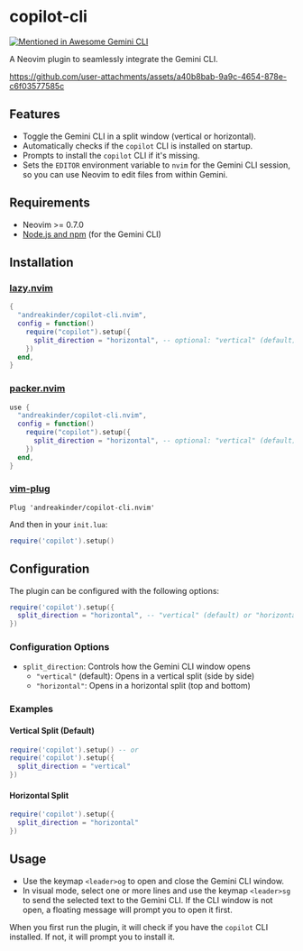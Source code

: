 # copilot-cli

[![Mentioned in Awesome Gemini CLI](https://awesome.re/mentioned-badge.svg)](https://github.com/Piebald-AI/awesome-copilot-cli)

A Neovim plugin to seamlessly integrate the Gemini CLI.

<https://github.com/user-attachments/assets/a40b8bab-9a9c-4654-878e-c6f03577585c>

## Features

- Toggle the Gemini CLI in a split window (vertical or horizontal).
- Automatically checks if the `copilot` CLI is installed on startup.
- Prompts to install the `copilot` CLI if it's missing.
- Sets the `EDITOR` environment variable to `nvim` for the Gemini CLI session, so you can use Neovim to edit files from within Gemini.

## Requirements

- Neovim >= 0.7.0
- [Node.js and npm](https://nodejs.org/) (for the Gemini CLI)

## Installation

### [lazy.nvim](https://github.com/folke/lazy.nvim)

```lua
{
  "andreakinder/copilot-cli.nvim",
  config = function()
    require("copilot").setup({
      split_direction = "horizontal", -- optional: "vertical" (default) or "horizontal"
    })
  end,
}
```

### [packer.nvim](https://github.com/wbthomason/packer.nvim)

```lua
use {
  "andreakinder/copilot-cli.nvim",
  config = function()
    require("copilot").setup({
      split_direction = "horizontal", -- optional: "vertical" (default) or "horizontal"
    })
  end,
}
```

### [vim-plug](https://github.com/junegunn/vim-plug)

```vim
Plug 'andreakinder/copilot-cli.nvim'
```

And then in your `init.lua`:

```lua
require('copilot').setup()
```

## Configuration

The plugin can be configured with the following options:

```lua
require('copilot').setup({
  split_direction = "horizontal", -- "vertical" (default) or "horizontal"
})
```

### Configuration Options

- `split_direction`: Controls how the Gemini CLI window opens
  - `"vertical"` (default): Opens in a vertical split (side by side)
  - `"horizontal"`: Opens in a horizontal split (top and bottom)

### Examples

#### Vertical Split (Default)

```lua
require('copilot').setup() -- or
require('copilot').setup({
  split_direction = "vertical"
})
```

#### Horizontal Split

```lua
require('copilot').setup({
  split_direction = "horizontal"
})
```

## Usage

- Use the keymap `<leader>og` to open and close the Gemini CLI window.
- In visual mode, select one or more lines and use the keymap `<leader>sg` to send the selected text to the Gemini CLI. If the CLI window is not open, a floating message will prompt you to open it first.

When you first run the plugin, it will check if you have the `copilot` CLI installed. If not, it will prompt you to install it.
